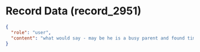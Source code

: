 # Record Data (record_2951)

```json
{
  "role": "user",
  "content": "what would say - may be he is a busy parent and found time to send email only in the evening? what wbaout that angle?"
}
```
